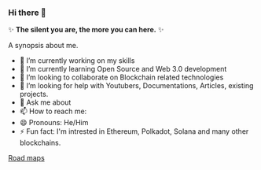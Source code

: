 ### Hi there 👋


 ✨ **The silent you are, the more you can here.** ✨

A synopsis about me.

- 🔭 I’m currently working on my skills
- 🌱 I’m currently learning Open Source and Web 3.0 development
- 👯 I’m looking to collaborate on Blockchain related technologies
- 🤔 I’m looking for help with Youtubers, Documentations, Articles, existing projects.
- 💬 Ask me about 
- 📫 How to reach me: 
- 😄 Pronouns: He/Him
- ⚡ Fun fact: I'm intrested in Ethereum, Polkadot, Solana and many other blockchains.

<a href="https://www.roadmap.sh">Road maps</a>
